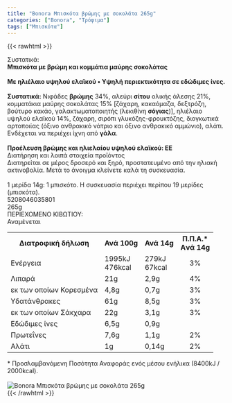 ```yaml
---
title: "Bonora Μπισκότα βρώμης με σοκολάτα 265g"
categories: ["Bonora", "Τρόφιμα"]
tags: ["Μπισκότα"]
---
```

{{< rawhtml >}}

<div class="sload88"><div class="product"><div id="sistatika">Συστατικά:</div><div class="alltext"><b>Μπισκότα με βρώμη και κομμάτια μαύρης σοκολάτας</b><br><br><div class="sorange sp1015"><b>Με ηλιέλαιο υψηλού ελαϊκού • Υψηλή περιεκτικότητα σε εδώδιμες ίνες.</b></div><br><b>Συστατικά:</b> Νιφάδες <b>βρώμης</b> 34%, αλεύρι <b>σίτου</b> ολικής άλεσης 21%, κομματάκια μαύρης σοκολάτας 15% [ζάχαρη, κακαόμαζα, δεξτρόζη, βούτυρο κακάο, γαλακτωματοποιητής (λεκιθίνη <b>σόγιας</b>)], ηλιέλαιο υψηλού ελαϊκού 14%, ζάχαρη, σιρόπι γλυκόζης-φρουκτόζης, διογκωτικά αρτοποιίας (όξινο ανθρακικό νάτριο και όξινο ανθρακικό αμμώνιο), αλάτι.<br>Ενδέχεται να περιέχει ίχνη από <b>γάλα</b>.<br><br><b>Προέλευση βρώμης και ηλιελαίου υψηλού ελαϊκού: ΕΕ</b></div><div id="loipa">Διατήρηση και λοιπά στοιχεία προϊόντος</div><div class="alltext">Διατηρείται σε μέρος δροσερό και ξηρό, προστατευμένο από την ηλιακή ακτινοβολία. Μετά το άνοιγμα κλείνετε καλά τη συσκευασία.<br><br>1 μερίδα 14g: 1 μπισκότο. Η συσκευασία περιέχει περίπου 19 μερίδες (μπισκότα).</div><div id="barcode"><div id="barimage1"></div><span id="bartext">5208046035801</span></div><div id="varos"><div id="varosimage1"></div><span id="varostext">265g</span></div><div id="kivotio">ΠΕΡΙΕΧΟΜΕΝΟ ΚΙΒΩΤΙΟΥ:<br>Αναμένεται</div><div class="tabout"><table id="diatable"><tbody><tr><th>Διατροφική δήλωση</th><th>Ανά 100g</th><th>Ανά 14g</th><th>Π.Π.Α.*<br>Aνά 14g</th></tr><tr><td class="texr2">Ενέργεια</td><td class="texr">1995kJ<br>476kcal</td><td class="texr">279kJ<br>67kcal</td><td class="texr" style="text-align:center">3%</td></tr><tr><td class="texr2">Λιπαρά</td><td class="texr">21g</td><td class="texr">2,9g</td><td class="texr" style="text-align:center">4%</td></tr><tr><td class="gray">εκ των οποίων Κορεσµένα</td><td class="gray2">4,8g</td><td class="gray2">0,7g</td><td class="gray2" style="text-align:center">3%</td></tr><tr><td class="texr2">Yδατάνθρακες</td><td class="texr">61g</td><td class="texr">8,5g</td><td class="texr" style="text-align:center">3%</td></tr><tr><td class="gray">εκ των οποίων Σάκχαρα</td><td class="gray2">22g</td><td class="gray2">3,1g</td><td class="gray2" style="text-align:center">3%</td></tr><tr><td class="texr2">Eδώδιμες ίνες</td><td class="texr">6,5g</td><td class="texr">0,9g</td><td class="texr" style="text-align:center">&nbsp;</td></tr><tr><td class="texr2">Πρωτεΐνες</td><td class="texr">7,6g</td><td class="texr">1,1g</td><td class="texr" style="text-align:center">2%</td></tr><tr><td class="texr2">Αλάτι</td><td class="texr">1g</td><td class="texr">0,14g</td><td class="texr" style="text-align:center">2%</td></tr></tbody></table></div><div class="alltext">* Προσλαμβανόμενη Ποσότητα Αναφοράς ενός μέσου ενήλικα (8400kJ / 2000kcal).</div><br><div class="pimg"><img alt="Bonora Μπισκότα βρώμης με σοκολάτα 265g" title="Bonora Μπισκότα βρώμης με σοκολάτα 265g" src="/media/images/bonora-mpiskota-brwmhs-me-sokolata-265g.jpg"></div></div></div>
{{< /rawhtml >}}


